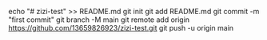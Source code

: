 echo "# zizi-test" >> README.md
git init
git add README.md
git commit -m "first commit"
git branch -M main
git remote add origin https://github.com/13659826923/zizi-test.git
git push -u origin main